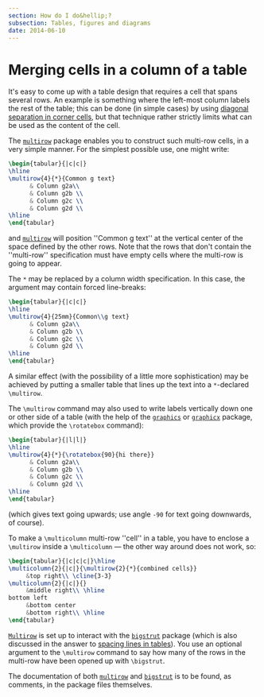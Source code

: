 ```yaml
---
section: How do I do&hellip;?
subsection: Tables, figures and diagrams
date: 2014-06-10
---
```

# Merging cells in a column of a table

It's easy to come up with a table design that requires a cell that
spans several rows.  An example is something where the left-most
column labels the rest of the table; this can be done (in simple
cases) by using 
[diagonal separation in corner cells](FAQ-slashbox.md), but that
technique rather strictly limits what can be used as the content of
the cell.

The [`multirow`](https://ctan.org/pkg/multirow) package enables you to construct such multi-row
cells, in a very simple manner.  For the simplest possible use, one
might write:
```latex
\begin{tabular}{|c|c|}
\hline
\multirow{4}{*}{Common g text} 
      & Column g2a\\
      & Column g2b \\
      & Column g2c \\
      & Column g2d \\
\hline
\end{tabular}
```
and [`multirow`](https://ctan.org/pkg/multirow) will position ''Common g text'' at the vertical
center of the space defined by the other rows.  Note that the rows
that don't contain the ''multi-row'' specification must have empty
cells where the multi-row is going to appear.

The `*` may be replaced by a column width specification.  In this
case, the argument may contain forced line-breaks:
```latex
\begin{tabular}{|c|c|}
\hline
\multirow{4}{25mm}{Common\\g text} 
      & Column g2a\\
      & Column g2b \\
      & Column g2c \\
      & Column g2d \\
\hline
\end{tabular}
```
A similar effect (with the possibility of a little more
sophistication) may be achieved by putting a smaller table that lines
up the text into a `*`-declared `\multirow`.

The `\multirow` command may also used to write labels vertically
down one or other side of a table (with the help of the
[`graphics`](https://ctan.org/pkg/graphics) or [`graphicx`](https://ctan.org/pkg/graphicx) package, which provide the
`\rotatebox` command):
```latex
\begin{tabular}{|l|l|}
\hline
\multirow{4}{*}{\rotatebox{90}{hi there}}
      & Column g2a\\
      & Column g2b \\
      & Column g2c \\
      & Column g2d \\
\hline
\end{tabular}
```
(which gives text going upwards; use angle `-90` for text going
downwards, of course).

To make a `\multicolumn` multi-row ''cell'' in a table, you have to
enclose a `\multirow` inside a `\multicolumn`&nbsp;&mdash; the other way
around does not work, so:
```latex
\begin{tabular}{|c|c|c|}\hline
\multicolumn{2}{|c|}{\multirow{2}{*}{combined cells}}
     &top right\\ \cline{3-3}
\multicolumn{2}{|c|}{}
     &middle right\\ \hline
bottom left
     &bottom center
     &bottom right\\ \hline
\end{tabular}
```
[`Multirow`](https://ctan.org/pkg/Multirow) is set up to interact with the [`bigstrut`](https://ctan.org/pkg/bigstrut)
package (which is also discussed in the answer to 
[spacing lines in tables](FAQ-struttab.md)).  You use an
optional argument to the `\multirow` command to say how many of the
rows in the multi-row have been opened up with `\bigstrut`.

The documentation of both [`multirow`](https://ctan.org/pkg/multirow) and [`bigstrut`](https://ctan.org/pkg/bigstrut) is
to be found, as comments, in the package files themselves.

